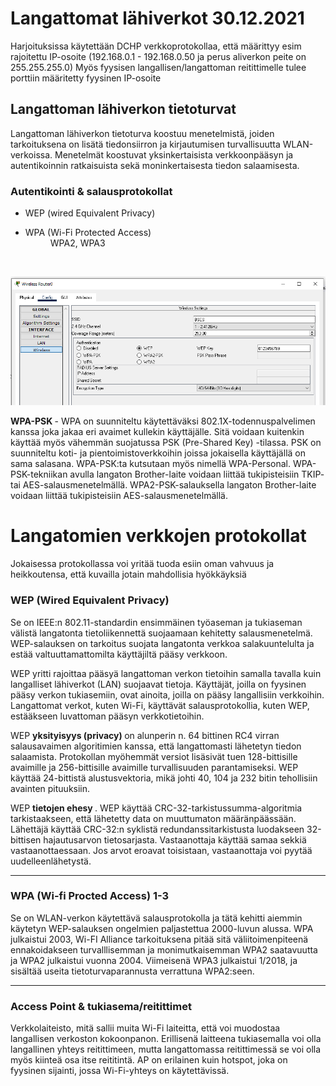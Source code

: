 <h1>Langattomat lähiverkot 30.12.2021 </h1>
Harjoituksissa käytettään DCHP verkkoprotokollaa, että määrittyy esim rajoitettu IP-osoite (192.168.0.1 - 192.168.0.50 ja perus aliverkon peite on 255.255.255.0)
Myös fyysisen langallisen/langattoman reitittimelle tulee porttiin määritetty fyysinen IP-osoite

<h2>Langattoman lähiverkon tietoturvat</h2>
Langattoman lähiverkon tietoturva koostuu menetelmistä, joiden tarkoituksena on lisätä tiedonsiirron ja 
kirjautumisen turvallisuutta WLAN-verkoissa. Menetelmät koostuvat yksinkertaisista verkkoonpääsyn 
ja autentikoinnin ratkaisuista sekä moninkertaisesta tiedon salaamisesta.

<h3>Autentikointi & salausprotokollat</h3>
<ul>
<li>WEP (wired Equivalent Privacy)</li>
  <li><dl>
    <dt>WPA (Wi-Fi Protected Access)</dt>
      <dd>WPA2, WPA3</dd>
    </dl></li>
  </ul><br>
  
![Alt text](images/WirelessSecurityType.PNG?raw=true "None")

<b> WPA-PSK </b> - WPA on suunniteltu käytettäväksi 802.1X-todennuspalvelimen kanssa joka jakaa eri avaimet kullekin käyttäjälle. Sitä voidaan kuitenkin käyttää myös vähemmän suojatussa PSK (Pre-Shared Key) -tilassa. PSK on suunniteltu koti- ja pientoimistoverkkoihin joissa jokaisella käyttäjällä on sama salasana. WPA-PSK:ta kutsutaan myös nimellä WPA-Personal. WPA-PSK-tekniikan avulla langaton Brother-laite voidaan liittää tukipisteisiin TKIP- tai AES-salausmenetelmällä. WPA2-PSK-salauksella langaton Brother-laite voidaan liittää tukipisteisiin AES-salausmenetelmällä.

<h1>Langatomien verkkojen protokollat</h1>
Jokaisessa protokollassa voi yritää tuoda esiin oman vahvuus ja heikkoutensa, että kuvailla jotain mahdollisia hyökkäyksiä

<h3>WEP (Wired Equivalent Privacy) </h3>
Se on IEEE:n 802.11-standardin ensimmäinen työaseman ja tukiaseman välistä langatonta tietoliikennettä suojaamaan kehitetty salausmenetelmä. WEP-salauksen on tarkoitus suojata langatonta verkkoa salakuuntelulta ja estää valtuuttamattomilta käyttäjiltä pääsy verkkoon.

WEP yritti rajoittaa pääsyä langattoman verkon tietoihin samalla tavalla kuin langalliset lähiverkot (LAN) suojaavat tietoja. Käyttäjät, joilla on fyysinen pääsy verkon tukiasemiin, ovat ainoita, joilla on pääsy langallisiin verkkoihin. Langattomat verkot, kuten Wi-Fi, käyttävät salausprotokollia, kuten WEP, estääkseen luvattoman pääsyn verkkotietoihin.

WEP <b> yksityisyys (privacy) </b> on alunperin n. 64 bittinen RC4 virran salausavaimen algoritimien kanssa, että langattomasti lähetetyn tiedon salaamista. Protokollan myöhemmät versiot lisäsivät tuen 128-bittisille avaimille ja 256-bittisille avaimille turvallisuuden parantamiseksi. WEP käyttää 24-bittistä alustusvektoria, mikä johti 40, 104 ja 232 bitin tehollisiin avainten pituuksiin. 

WEP <b> tietojen ehesy </b> . WEP käyttää CRC-32-tarkistussumma-algoritmia tarkistaakseen, että lähetetty data on muuttumaton määränpäässään. Lähettäjä käyttää CRC-32:n syklistä redundanssitarkistusta luodakseen 32-bittisen hajautusarvon tietosarjasta. Vastaanottaja käyttää samaa sekkiä vastaanottaessaan. Jos arvot eroavat toisistaan, vastaanottaja voi pyytää uudelleenlähetystä. 

  <hr>

<h3> WPA (Wi-fi Procted Access) 1-3 </h3>
Se on WLAN-verkon käytettävä salausprotokolla ja tätä kehitti aiemmin käytetyn WEP-salauksen ongelmien paljastettua 2000-luvun alussa. WPA julkaistui 2003, Wi-FI Alliance tarkoituksena pitää sitä väliitoimenpiteenä ennakoidakseen turvalllisemman ja monimutkaisemman WPA2 saatavuutta ja WPA2 julkaistui vuonna 2004. Viimeisenä WPA3 julkaistui 1/2018, ja sisältää useita tietoturvaparannusta verrattuna WPA2:seen.


<hr>
  <h3>Access Point & tukiasema/reitittimet </h3>
  Verkkolaiteisto, mitä sallii muita Wi-Fi laiteitta, että voi muodostaa langallisen verkoston kokoonpanon. Erillisenä laitteena tukiasemalla voi olla langallinen yhteys reitittimeen, mutta langattomassa reitittimessä se voi olla myös kiinteä osa itse reititintä. AP on erilainen kuin hotspot, joka on fyysinen sijainti, jossa Wi-Fi-yhteys on käytettävissä.
